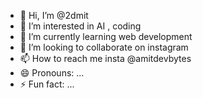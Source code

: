 - 👋 Hi, I’m @2dmit
- 👀 I’m interested in AI , coding
- 🌱 I’m currently learning web development
- 💞️ I’m looking to collaborate on instagram
- 📫 How to reach me insta @amitdevbytes
- 😄 Pronouns: ...
- ⚡ Fun fact: ...

<!---
2dmit/2dmit is a ✨ special ✨ repository because its `README.md` (this file) appears on your GitHub profile.
You can click the Preview link to take a look at your changes.
--->
